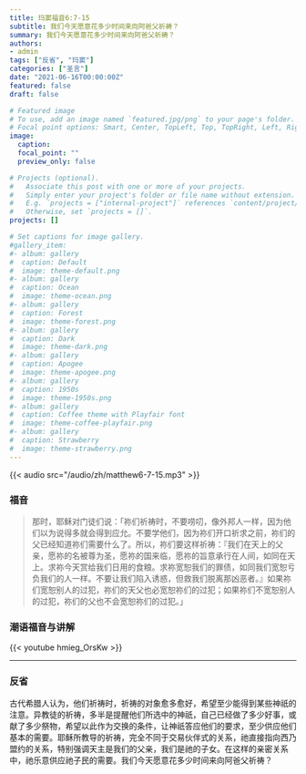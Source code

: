 ```yaml
---
title: 玛窦福音6:7-15
subtitle: 我们今天愿意花多少时间来向阿爸父祈祷？
summary: 我们今天愿意花多少时间来向阿爸父祈祷？
authors:
- admin
tags: ["反省", "玛窦"]
categories: ["圣言"]
date: "2021-06-16T00:00:00Z"
featured: false
draft: false

# Featured image
# To use, add an image named `featured.jpg/png` to your page's folder.
# Focal point options: Smart, Center, TopLeft, Top, TopRight, Left, Right, BottomLeft, Bottom, BottomRight
image:
  caption:
  focal_point: ""
  preview_only: false

# Projects (optional).
#   Associate this post with one or more of your projects.
#   Simply enter your project's folder or file name without extension.
#   E.g. `projects = ["internal-project"]` references `content/project/deep-learning/index.md`.
#   Otherwise, set `projects = []`.
projects: []

# Set captions for image gallery.
#gallery_item:
#- album: gallery
#  caption: Default
#  image: theme-default.png
#- album: gallery
#  caption: Ocean
#  image: theme-ocean.png
#- album: gallery
#  caption: Forest
#  image: theme-forest.png
#- album: gallery
#  caption: Dark
#  image: theme-dark.png
#- album: gallery
#  caption: Apogee
#  image: theme-apogee.png
#- album: gallery
#  caption: 1950s
#  image: theme-1950s.png
#- album: gallery
#  caption: Coffee theme with Playfair font
#  image: theme-coffee-playfair.png
#- album: gallery
#  caption: Strawberry
#  image: theme-strawberry.png
---
```


{{< audio src="/audio/zh/matthew6-7-15.mp3" >}}

### 福音
> 那时，耶稣对门徒们说：「祢们祈祷时，不要唠叨，像外邦人一样，因为他们以为说得多就会得到应允。不要学他们，因为祢们开口祈求之前，祢们的父已经知道祢们需要什么了。所以，祢们要这样祈祷：『我们在天上的父亲，愿祢的名被尊为圣，愿祢的国来临，愿祢的旨意承行在人间，如同在天上。求祢今天赏给我们日用的食粮。求祢宽恕我们的罪债，如同我们宽恕亏负我们的人一样。不要让我们陷入诱惑，但救我们脱离那凶恶者。』如果祢们宽恕别人的过犯，祢们的天父也必宽恕祢们的过犯；如果祢们不宽恕别人的过犯，祢们的父也不会宽恕祢们的过犯。」


### 潮语福音与讲解
{{< youtube hmieg_OrsKw >}}

---
### 反省
古代希腊人认为，他们祈祷时，祈祷的对象愈多愈好，希望至少能得到某些神祇的注意。异教徒的祈祷，多半是提醒他们所选中的神祇，自己已经做了多少好事，或献了多少祭物，希望以此作为交换的条件，让神祇答应他们的要求，至少供应他们基本的需要。耶稣所教导的祈祷，完全不同于交易伙伴式的关系，祂直接指向西乃盟约的关系，特别强调天主是我们的父亲，我们是祂的子女。在这样的亲密关系中，祂乐意供应祂子民的需要。我们今天愿意花多少时间来向阿爸父祈祷？

